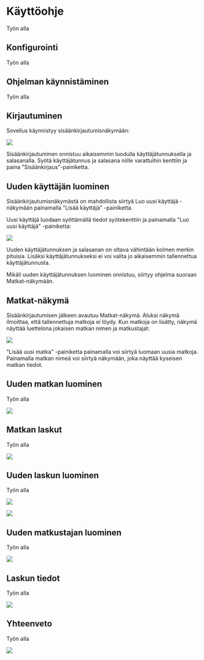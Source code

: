 # Käyttöohje

Työn alla

## Konfigurointi

Työn alla

## Ohjelman käynnistäminen

Työn alla

## Kirjautuminen

Sovellus käynnistyy sisäänkirjautumisnäkymään:

![](./kuvat/Kirjaudu%20sisaan.png)

Sisäänkirjautuminen onnistuu aikaisemmin luodulla käyttäjätunnuksella ja salasanalla. Syötä käyttäjätunnus ja salasana niille varattuihin kenttiin ja paina "Sisäänkirjaus"-painiketta.

## Uuden käyttäjän luominen

Sisäänkirjautumisnäkymästä on mahdollista siirtyä Luo uusi käyttäjä -näkymään painamalla "Lisää käyttäjä" -painiketta.

Uusi käyttäjä luodaan syöttämällä tiedot syötekenttiin ja painamalla "Luo uusi käyttäjä" -painiketta:

![](./kuvat/Luo%20uusi%20kayttaja.png)

Uuden käyttäjätunnuksen ja salasanan on oltava vähintään kolmen merkin pituisia. Lisäksi käyttäjätunnukseksi ei voi valita jo aikaisemmin tallennettua käyttäjätunnusta.

Mikäli uuden käyttäjätunnuksen luominen onnistuu, siirtyy ohjelma suoraan Matkat-näkymään.

## Matkat-näkymä

Sisäänkirjautumisen jälkeen avautuu Matkat-näkymä. Aluksi näkymä ilmoittaa, että tallennettuja matkoja ei löydy. Kun matkoja on lisätty, näkymä näyttää luettelona jokaisen matkan nimen ja matkustajat:

![](./kuvat/Matkat.png)

"Lisää uusi matka" -painiketta painamalla voi siirtyä luomaan uusia matkoja. Painamalla matkan nimeä voi siirtyä näkymään, joka näyttää kyseisen matkan tiedot.

## Uuden matkan luominen

Työn alla

![](./kuvat/Luo%20uusi%20matka.png)

## Matkan laskut

Työn alla

![](./kuvat/Laskut.png)

## Uuden laskun luominen

Työn alla

![](./kuvat/Luo%20uusi%20maksu.png)

![](./kuvat/Kalenteri.png)

## Uuden matkustajan luominen

Työn alla

![](./kuvat/Luo%20uusi%20matkustaja.png)


## Laskun tiedot

Työn alla

![](./kuvat/Laskun%20tiedot.png)

## Yhteenveto

Työn alla

![](./kuvat/Yhteenveto.png)
